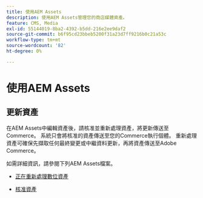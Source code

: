 ```yaml
---
title: 使用AEM Assets
description: 使用AEM Assets管理您的商店媒體資產。
feature: CMS, Media
exl-id: 55144019-8ba2-4392-b5dd-216e2ee9daf2
source-git-commit: b6f95cd23bbeb5200f31a23d7ff9216b0c21a53c
workflow-type: tm+mt
source-wordcount: '82'
ht-degree: 0%

---
```


# 使用AEM Assets

<!--In ACAP-844, this topic was linked to from the Commerce Admin products images and videos when the Assets integration is enabled. If the URL to the topic changes, be sure to add a redirect.-->

## 更新資產

在AEM Assets中編輯資產後，請核准並重新處理資產，將更新傳送至Commerce。 系統只會將核准的資產傳送至您的Commerce執行個體。 重新處理資產可確保先擷取任何最終變更或中繼資料更新，再將資產傳送至Adobe Commerce。

如需詳細資訊，請參閱下列AEM Assets檔案。

- [正在重新處理數位資產](https://experienceleague.adobe.com/en/docs/experience-manager-cloud-service/content/assets/manage/reprocessing)

- [核准資產](https://experienceleague.adobe.com/en/docs/experience-manager-cloud-service/content/assets/dynamicmedia/dynamic-media-open-apis/approve-assets)
